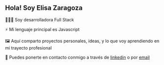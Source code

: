 ## Hola! Soy Elisa Zaragoza

👩🏻‍💻 Soy desarrolladora Full Stack

⚡️ Mi lenguaje principal es Javascript

🖼️ Aquí comparto proyectos personales, ideas, y lo que voy aprendiendo en mi trayecto profesional

💬 Puedes ponerte en contacto conmigo a través de [linkedin](https://www.linkedin.com/in/elisa-zaragoza/) o por [email](mailto:elisazaragoza96@gmail.com)

<!---
elisazrgz/elisazrgz is a ✨ special ✨ repository because its `README.md` (this file) appears on your GitHub profile.
You can click the Preview link to take a look at your changes.
--->
